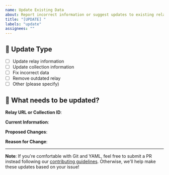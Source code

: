 ```yaml
---
name: Update Existing Data
about: Report incorrect information or suggest updates to existing relays/collections
title: "[UPDATE] "
labels: "update"
assignees: ""
---
```


## 📝 Update Type

- [ ] Update relay information
- [ ] Update collection information
- [ ] Fix incorrect data
- [ ] Remove outdated relay
- [ ] Other (please specify)

## 🎯 What needs to be updated?

**Relay URL or Collection ID**:

<!-- Which relay or collection needs updating? -->

**Current Information**:

<!-- What is currently listed that's incorrect? -->

**Proposed Changes**:

<!-- What should it be changed to? -->

**Reason for Change**:

<!-- Why is this update needed? -->

---

**Note**: If you're comfortable with Git and YAML, feel free to submit a PR instead following our [contributing guidelines](CONTRIBUTING.md). Otherwise, we'll help make these updates based on your issue!
